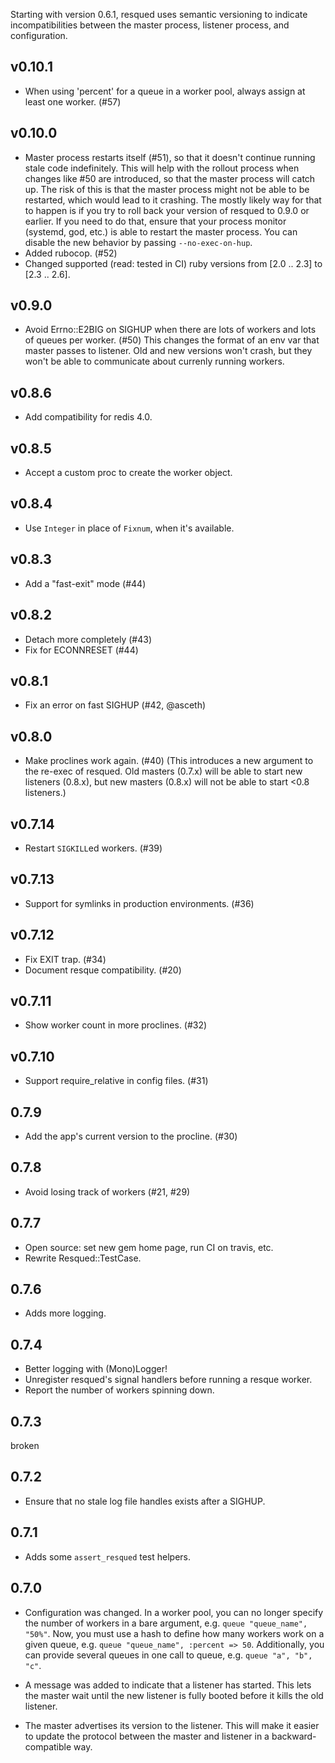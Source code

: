 Starting with version 0.6.1, resqued uses semantic versioning to indicate incompatibilities between the master process, listener process, and configuration.

v0.10.1
-------
* When using 'percent' for a queue in a worker pool, always assign at least one worker. (#57)

v0.10.0
-------
* Master process restarts itself (#51), so that it doesn't continue running stale code indefinitely. This will help with the rollout process when changes like #50 are introduced, so that the master process will catch up. The risk of this is that the master process might not be able to be restarted, which would lead to it crashing. The mostly likely way for that to happen is if you try to roll back your version of resqued to 0.9.0 or earlier. If you need to do that, ensure that your process monitor (systemd, god, etc.) is able to restart the master process. You can disable the new behavior by passing `--no-exec-on-hup`.
* Added rubocop. (#52)
* Changed supported (read: tested in CI) ruby versions from [2.0 .. 2.3] to [2.3 .. 2.6].

v0.9.0
------
* Avoid Errno::E2BIG on SIGHUP when there are lots of workers and lots of queues per worker. (#50) This changes the format of an env var that master passes to listener. Old and new versions won't crash, but they won't be able to communicate about currenly running workers.

v0.8.6
------
* Add compatibility for redis 4.0.

v0.8.5
------
* Accept a custom proc to create the worker object.

v0.8.4
------
* Use `Integer` in place of `Fixnum`, when it's available.

v0.8.3
------
* Add a "fast-exit" mode (#44)

v0.8.2
------
* Detach more completely (#43)
* Fix for ECONNRESET (#44)

v0.8.1
------
* Fix an error on fast SIGHUP (#42, @asceth)

v0.8.0
------

* Make proclines work again. (#40) (This introduces a new argument to the re-exec of resqued. Old masters (0.7.x) will be able to start new listeners (0.8.x), but new masters (0.8.x) will not be able to start <0.8 listeners.)

v0.7.14
-------

* Restart `SIGKILL`ed workers. (#39)

v0.7.13
-------

* Support for symlinks in production environments. (#36)

v0.7.12
-------

* Fix EXIT trap. (#34)
* Document resque compatibility. (#20)

v0.7.11
-------

* Show worker count in more proclines. (#32)

v0.7.10
-------

* Support require_relative in config files. (#31)

0.7.9
-----

* Add the app's current version to the procline. (#30)

0.7.8
-----

* Avoid losing track of workers (#21, #29)

0.7.7
-----

* Open source: set new gem home page, run CI on travis, etc.
* Rewrite Resqued::TestCase.

0.7.6
-----

* Adds more logging.

0.7.4
-----

* Better logging with (Mono)Logger!
* Unregister resqued's signal handlers before running a resque worker.
* Report the number of workers spinning down.

0.7.3
-----

broken

0.7.2
-----

* Ensure that no stale log file handles exists after a SIGHUP.

0.7.1
-----

* Adds some `assert_resqued` test helpers.

0.7.0
-----

* Configuration was changed. In a worker pool, you can no longer specify the number of workers in a bare argument, e.g. `queue "queue_name", "50%"`. Now, you must use a hash to define how many workers work on a given queue, e.g. `queue "queue_name", :percent => 50`. Additionally, you can provide several queues in one call to queue, e.g. `queue "a", "b", "c"`.

* A message was added to indicate that a listener has started. This lets the master wait until the new listener is fully booted before it kills the old listener.

* The master advertises its version to the listener. This will make it easier to update the protocol between the master and listener in a backward-compatible way.
